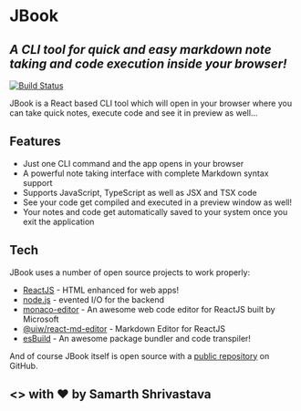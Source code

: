 # JBook
## _A CLI tool for quick and easy markdown note taking and code execution inside your browser!_

[![Build Status](https://travis-ci.org/joemccann/dillinger.svg?branch=master)](https://travis-ci.org/joemccann/dillinger)

JBook is a React based CLI tool which will open in your browser where you can take quick notes, execute code and see it in preview as well...

## Features

- Just one CLI command and the app opens in your browser
- A powerful note taking interface with complete Markdown syntax support
- Supports JavaScript, TypeScript as well as JSX and TSX code
- See your code get compiled and executed in a preview window as well!
- Your notes and code get automatically saved to your system once you exit the application



## Tech

JBook uses a number of open source projects to work properly:

- [ReactJS](https://github.com/topics/react) - HTML enhanced for web apps!
- [node.js](https://nodejs.org/en/) - evented I/O for the backend
- [monaco-editor](https://www.npmjs.com/package/monaco-editor) - An awesome web code editor for ReactJS built by Microsoft 
- [@uiw/react-md-editor](https://www.npmjs.com/package/@uiw/react-md-editor) - Markdown Editor for ReactJS
- [esBuild](https://github.com/evanw/esbuild) - An awesome package bundler and code transpiler!

And of course JBook itself is open source with a [public repository](https://github.com/shrivastavasamarth22/jbook)
on GitHub.


## <> with ❤ by Samarth Shrivastava
